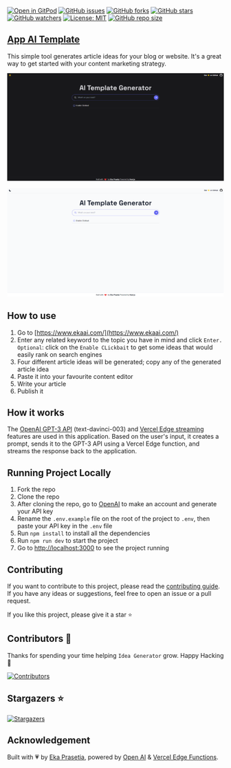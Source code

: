 [![Open in GitPod](https://img.shields.io/badge/Gitpod-Ready--to--Code-blue?logo=gitpod)](https://gitpod.io/#https://github.com/ekaone/app-ai-template) [![GitHub issues](https://img.shields.io/github/issues/ekaone/app-ai-template)](https://github.com/ekaone/app-ai-template/issues)
[![GitHub forks](https://img.shields.io/github/forks/ekaone/app-ai-template)](https://img.shields.io/github/forks/ekaone/app-ai-template)
[![GitHub stars](https://img.shields.io/github/stars/ekaone/app-ai-template)](https://img.shields.io/github/stars/ekaone/app-ai-template)
[![GitHub watchers](https://img.shields.io/github/watchers/Olanetsoft/article-idea-generator?style=label=Watch)](https://github.com/ekaone/app-ai-template)
[![License: MIT](https://img.shields.io/badge/License-MIT-yellow.svg)](https://opensource.org/licenses/MIT) [![GitHub repo size](https://img.shields.io/github/repo-size/ekaone/app-ai-template)](https://github.com/ekaone/app-ai-template)

## [App AI Template](https://www.ekaai.com/)

This simple tool generates article ideas for your blog or website. It's a great way to get started with your content marketing strategy.

[![App AI Template](./public/ss-dark.png)](https://www.ekaai.com/)

[![App AI Template](./public/ss-light.png)](https://www.ekaai.com/)

## How to use

1. Go to [https://www.ekaai.com/](https://www.ekaai.com/)
2. Enter any related keyword to the topic you have in mind and click `Enter.` <br>
`Optional`: click on the `Enable CLickbait` to get some ideas that would easily rank on search engines
3. Four different article ideas will be generated; copy any of the generated article idea
4. Paste it into your favourite content editor
5. Write your article
6. Publish it


## How it works

The [OpenAI GPT-3 API](https://openai.com/api/) (text-davinci-003) and [Vercel Edge streaming](https://vercel.com/features/edge-functions) features are used in this application. Based on the user's input, it creates a prompt, sends it to the GPT-3 API using a Vercel Edge function, and streams the response back to the application.

## Running Project Locally

1. Fork the repo
2. Clone the repo
3. After cloning the repo, go to [OpenAI](https://beta.openai.com/account/api-keys) to make an account and generate your API key
4. Rename the `.env.example` file on the root of the project to `.env`, then paste your API key in the `.env` file
5. Run `npm install` to install all the dependencies
6. Run `npm run dev` to start the project
7. Go to [http://localhost:3000](http://localhost:3000) to see the project running

## Contributing

If you want to contribute to this project, please read the [contributing guide](./CONTRIBUTING.md). If you have any ideas or suggestions, feel free to open an issue or a pull request. 

If you like this project, please give it a star ⭐️


## Contributors 💪

Thanks for spending your time helping `Idea Generator` grow. Happy Hacking 🍻

[![Contributors](https://contrib.rocks/image?repo=ekaone/app-ai-template)](https://github.com/ekaone/app-ai-template/edit/main/README.md)

## Stargazers ⭐️

[![Stargazers](https://git-lister.onrender.com/api/stars/ekaone/app-ai-template?limit=15)](https://github.com/ekaone/app-ai-template)


## Acknowledgement

Built with 💗 by [Eka Prasetia](https://twitter.com/twekaone), powered by [Open AI](https://openai.com/) & [Vercel Edge Functions](https://vercel.com).

